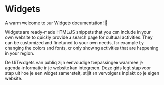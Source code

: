 # Widgets

A warm welcome to our Widgets documentation! 👋

Widgets are ready-made HTML/JS snippets that you can include in your own website to quickly provide a search page for cultural activities. They can be customized and finetuned to your own needs, for example by changing the colors and fonts, or only showing activities that are happening in your region.

De UiTwidgets van publiq zijn eenvoudige toepassingen waarmee je agenda-informatie in je website kan integreren. Deze gids legt stap voor stap uit hoe je een widget samenstelt, stijlt en vervolgens inplakt op je eigen website.
